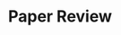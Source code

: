 ---
title: Paper Review
description: Paper review ppt collections
image: Paper Review.png

# Badge style
style:
    background: "#FFB6C1"
    color: "#000"
---